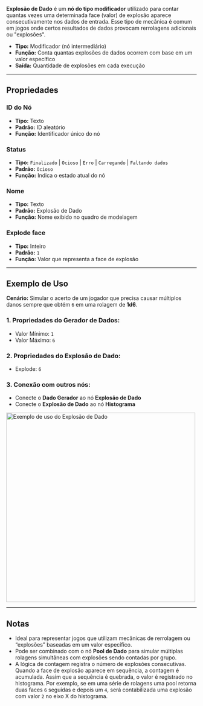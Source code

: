 **Explosão de Dado** é um **nó do tipo modificador** utilizado para contar quantas vezes uma determinada face (valor) de explosão aparece consecutivamente nos dados de entrada. Esse tipo de mecânica é comum em jogos onde certos resultados de dados provocam rerrolagens adicionais ou "explosões".

- **Tipo:** Modificador (nó intermediário)
- **Função:** Conta quantas explosões de dados ocorrem com base em um valor específico
- **Saída:** Quantidade de explosões em cada execução

---

## **Propriedades**

### **ID do Nó**

- **Tipo:** Texto
- **Padrão:** ID aleatório
- **Função:** Identificador único do nó

### **Status**

- **Tipo:** `Finalizado` | `Ocioso` | `Erro` | `Carregando` | `Faltando dados`
- **Padrão:** `Ocioso`
- **Função:** Indica o estado atual do nó

### **Nome**

- **Tipo:** Texto
- **Padrão:** Explosão de Dado
- **Função:** Nome exibido no quadro de modelagem

### **Explode face**

- **Tipo:** Inteiro
- **Padrão:** `1`
- **Função:** Valor que representa a face de explosão

---

## **Exemplo de Uso**

**Cenário:** Simular o acerto de um jogador que precisa causar múltiplos danos sempre que obtém `6` em uma rolagem de **1d6**.

### **1. Propriedades do Gerador de Dados:**

- Valor Mínimo: `1`
- Valor Máximo: `6`

### **2. Propriedades do Explosão de Dado:**

- Explode: `6`

### **3. Conexão com outros nós:**

- Conecte o **Dado Gerador** ao nó **Explosão de Dado**
- Conecte o **Explosão de Dado** ao nó **Histograma**

<img src="/node-crafter/doc-images/dice-explode.png" width="500px" alt="Exemplo de uso do Explosão de Dado"/>

---

## **Notas**

- Ideal para representar jogos que utilizam mecânicas de rerrolagem ou “explosões” baseadas em um valor específico.
- Pode ser combinado com o nó **Pool de Dado** para simular múltiplas rolagens simultâneas com explosões sendo contadas por grupo.
- A lógica de contagem registra o número de explosões consecutivas. Quando a face de explosão aparece em sequência, a contagem é acumulada. Assim que a sequência é quebrada, o valor é registrado no histograma. Por exemplo, se em uma série de rolagens uma pool retorna duas faces `6` seguidas e depois um `4`, será contabilizada uma explosão com valor `2` no eixo X do histograma.

